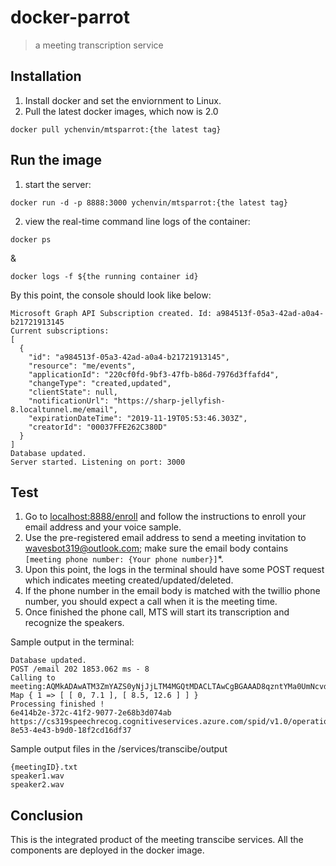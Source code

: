 # docker-parrot
> a meeting transcription service

## Installation
1. Install docker and set the enviornment to Linux.
2. Pull the latest docker images, which now is 2.0
```
docker pull ychenvin/mtsparrot:{the latest tag}
```

## Run the image
1. start the server:
```
docker run -d -p 8888:3000 ychenvin/mtsparrot:{the latest tag}
```

2. view the real-time command line logs of the container:
```
docker ps
```
&
```
docker logs -f ${the running container id}
```

By this point, the console should look like below:
```
Microsoft Graph API Subscription created. Id: a984513f-05a3-42ad-a0a4-b21721913145
Current subscriptions:
[
  {
    "id": "a984513f-05a3-42ad-a0a4-b21721913145",
    "resource": "me/events",
    "applicationId": "220cf0fd-9bf3-47fb-b86d-7976d3ffafd4",
    "changeType": "created,updated",
    "clientState": null,
    "notificationUrl": "https://sharp-jellyfish-8.localtunnel.me/email",
    "expirationDateTime": "2019-11-19T05:53:46.303Z",
    "creatorId": "00037FFE262C380D"
  }
]
Database updated.
Server started. Listening on port: 3000
```

## Test
1. Go to [localhost:8888/enroll](localhost:8888/enroll) and follow the instructions to enroll your email address and your voice sample.
2. Use the pre-registered email address to send a meeting invitation to [wavesbot319@outlook.com](); make sure the email body contains ``` [meeting phone number: {Your phone number}]```*.
3. Upon this point, the logs in the terminal should have some POST request which indicates meeting created/updated/deleted.
4. If the phone number in the email body is matched with the twillio phone number, you should expect a call when it is the meeting time.
5. Once finished the phone call, MTS will start its transcription and recognize the speakers.

Sample output in the terminal:

```
Database updated.
POST /email 202 1853.062 ms - 8
Calling to meeting:AQMkADAwATM3ZmYAZS0yNjJjLTM4MGQtMDACLTAwCgBGAAAD8qzntYMa0UmNcvdfBhUq0gcADCxh1Fj7O0a5Tk9J4AgFYAAAAgENAAAADCxh1Fj7O0a5Tk9J4AgFYAAAABW6qIMAAAA=
Map { 1 => [ [ 0, 7.1 ], [ 8.5, 12.6 ] ] }
Processing finished !
6e414b2e-372c-41f2-9077-2e68b3d074ab
https://cs319speechrecog.cognitiveservices.azure.com/spid/v1.0/operations/d1f76ebb-8e53-4e43-b9d0-18f2cd16df37
```

Sample output files in the /services/transcibe/output

```
{meetingID}.txt
speaker1.wav
speaker2.wav
```


## Conclusion
This is the integrated product of the meeting transcibe services. All the components are deployed in the docker image.
